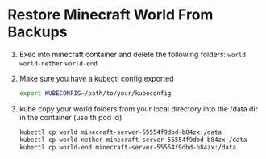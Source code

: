# Restore Minecraft World From Backups

1. Exec into minecraft container and delete the following folders: `world` `world-nether` `world-end`
2. Make sure you have a kubectl config exported
    ```bash
    export KUBECONFIG=/path/to/your/kubeconfig
    ```
3. kube copy your world folders from your local directory into the /data dir in the container (use th pod id)

    ```bash
    kubectl cp world minecraft-server-55554f9dbd-b84zx:/data
    kubectl cp world-nether minecraft-server-55554f9dbd-b84zx:/data
    kubectl cp world-end minecraft-server-55554f9dbd-b84zx:/data
    ```

  